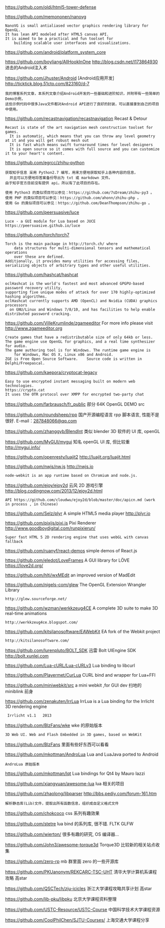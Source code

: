 https://github.com/oldj/html5-tower-defense

https://github.com/memononen/nanovg 
    
    NanoVG is small antialiased vector graphics rendering library for OpenGL. 
    It has lean API modeled after HTML5 canvas API. 
    It is aimed to be a practical and fun toolset for 
        building scalable user interfaces and visualizations.

https://github.com/android/platform_system_core 

https://github.com/boyliang/AllHookInOne   http://blog.csdn.net/l173864930 进击的Android注入术 

https://github.com/Jhuster/Android  [Android应用开发] http://ticktick.blog.51cto.com/823160/d-7

    我的博客系列文章，本系列文章介绍Android开发的一些基础和进阶知识，并附带有一些简单的Demo示例，
    这些示例代码中很多Java文件都对Android API进行了良好的封装，可以直接拿到自己的项目中使用。

https://github.com/recastnavigation/recastnavigation Recast & Detour 

    Recast is state of the art navigation mesh construction toolset for games.
      It is automatic, which means that you can throw any level geometry at it and you will get robust mesh out
      It is fast which means swift turnaround times for level designers
      It is open source so it comes with full source and you can customize it to your heart's content.

https://github.com/egrcc/zhihu-python 

    获取知乎信息 采用 Python2.7 编写，用来方便地获取知乎上各种内容的信息，
      并且可以方便地将答案备份导出为 txt 或 markdown 文件。 
    由于知乎官方目前没有提供 api，所以有了此项目的存在。
    
    使用 Python3 的类似项目可以参见：https://github.com/7sDream/zhihu-py3 。
    使用 PHP 的类似项目可以参见：https://github.com/ahonn/zhihu-php 。
    使用 Go 的类似项目可以参见：https://github.com/DeanThompson/zhihu-go 。

https://github.com/peersuasive/luce 

    Luce - a GUI module for Lua based on JUCE https://peersuasive.github.io/luce

https://github.com/torch/torch7 

    Torch is the main package in http://torch.ch/ where 
        data structures for multi-dimensional tensors and mathematical operations 
        over these are defined. 
    Additionally, it provides many utilities for accessing files, 
    serializing objects of arbitrary types and other useful utilities.

https://github.com/hashcat/hashcat   
    
    oclHashcat is the world's fastest and most advanced GPGPU-based password recovery utility, 
    supporting five unique modes of attack for over 170 highly-optimized hashing algorithms. 
    oclHashcat currently supports AMD (OpenCL) and Nvidia (CUDA) graphics processors 
      on GNU/Linux and Windows 7/8/10, and has facilities to help enable distributed password cracking.

https://github.com/VilleKrumlinde/zgameeditor  For more info please visit http://www.zgameeditor.org

    Create games that have a redistributable size of only 64kb or less. 
    The game engine use OpenGL for graphics, and a real time synthesizer for audio. 
    The game authoring tool is for Windows. The runtime game engine is 
        for Windows, Mac OS X, Linux x86 and Android. 
    ZGE is Free Open Source Software.    Source code is written in Delphi/Freepascal.

https://github.com/kaepora/cryptocat-legacy  

    Easy to use encrypted instant messaging built on modern web technologies. 
    https://crypto.cat
    It uses the OTR protocol over XMPP for encrypted two-party chat

https://github.com/farbrausch/fr_public  部分 64K OpenGL DEMO src 

https://github.com/roundsheep/rpp 国产开源编程语言 rpp 脚本语言, 性能不是很好. E-mail：287848066@qq.com

https://github.com/zhanggyb/BlendInt 类似 blender 3D 软件的 UI 库, openGL 

https://github.com/MyGUI/mygui 知名 openGL UI 库, 但比较重 http://mygui.info/

https://github.com/openresty/luajit2 http://luajit.org/luajit.html 

https://github.com/nwjs/nw.js http://nwjs.io 

    node-webkit is an app runtime based on Chromium and node.js. 

https://github.com/ejoy/ejoy2d 云风 2D 游戏引擎 http://blog.codingnow.com/2013/12/ejoy2d.html

    API https://github.com/cloudwu/ejoy2d/blob/master/doc/apicn.md (work in process , in Chinese)

https://github.com/Selz/plyr A simple HTML5 media player http://plyr.io

https://github.com/pixijs/pixi.js   Pixi Renderer http://www.goodboydigital.com/runpixierun/

    Super fast HTML 5 2D rendering engine that uses webGL with canvas fallback

https://github.com/ruanyf/react-demos  simple demos of React.js

https://github.com/eledot/LoveFrames   A GUI library for LÖVE https://love2d.org/ 

https://github.com/hltj/wxMEdit  an improved version of MadEdit 

https://github.com/nigels-com/glew The OpenGL Extension Wrangler Library 

    http://glew.sourceforge.net/ 

https://github.com/wzman/werkkzeug4CE A complete 3D suite to make 3D real-time animations

    http://werkkzeug4ce.blogspot.com/

https://github.com/kitsilanosoftware/EAWebKit   EA fork of the Webkit project

    http://kitsilanosoftware.com/

https://github.com/lurenpluto/BOLT_SDK  迅雷 Bolt UIEngine SDK http://bolt.xunlei.com

https://github.com/Lua-cURL/Lua-cURLv3  Lua binding to libcurl 

https://github.com/Playermet/CurLua CURL bind and wrapper for Lua+FFI 

https://github.com/miniwebkit/src a mini webkit ,for GUI dev  扫地的 miniblink 前身

https://github.com/zenakuten/IrrLua  IrrLua is a Lua binding for the Irrlicht 3D rendering engine

     Irrlicht v1.1   2013 

https://github.com/BlzFans/wke   wke 的原始版本

    3D Web UI. Web and Flash Embedded in 3D games, based on WebKit

https://github.com/BlzFans  里面有些好东西可以看看

https://github.com/mkottman/AndroLua  Lua and LuaJava ported to Android

    AndroLua 原始版本 

https://github.com/mkottman/lqt   Lua bindings for Qt4 by Mauro Iazzi

https://github.com/xiangyuan/awesome-lua lua 相关的项目

https://github.com/zhaolong/libparser  http://bbs.pediy.com/forum-161.htm

    解析静态库(Lib)文件，提取出所有函数信息，组织成自定义格式文件

https://github.com/chokcoco  css 系列有趣效果

https://github.com/stetre lua bind 的系列库, 很不错. FLTK GLFW 

https://github.com/wierton/ 很多有趣的研究, OS 编译器... 

https://github.com/John3/awesome-torque3d  Torque3D 比较新的相关站点收集

https://github.com/zero-rp mb 群里面 zero 的一些开源库



https://github.com/PKUanonym/REKCARC-TSC-UHT    清华大学计算机系课程攻略 高star

https://github.com/QSCTech/zju-icicles  浙江大学课程攻略共享计划 高star

https://github.com/lib-pku/libpku   北京大学课程资料整理

https://github.com/USTC-Resource/USTC-Course    中国科学技术大学课程资源

https://github.com/CoolPhilChen/SJTU-Courses/   上海交通大学课程分享



